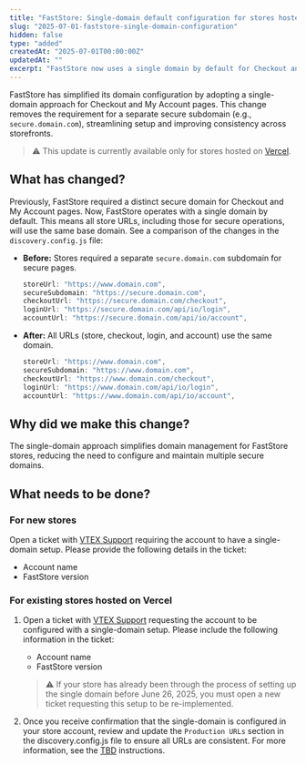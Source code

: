 ```yaml
---
title: "FastStore: Single-domain default configuration for stores hosted on Vercel"
slug: "2025-07-01-faststore-single-domain-configuration"
hidden: false
type: "added"
createdAt: "2025-07-01T00:00:00Z"
updatedAt: ""
excerpt: "FastStore now uses a single domain by default for Checkout and My Account pages, eliminating the need for a separate secure domain configuration."
---
```


FastStore has simplified its domain configuration by adopting a single-domain approach for Checkout and My Account pages. This change removes the requirement for a separate secure subdomain (e.g., `secure.domain.com`), streamlining setup and improving consistency across storefronts.

> ⚠️ This update is currently available only for stores hosted on [Vercel](https://vercel.com/).

## What has changed?

Previously, FastStore required a distinct secure domain for Checkout and My Account pages. Now, FastStore operates with a single domain by default. This means all store URLs, including those for secure operations, will use the same base domain. See a comparison of the changes in the `discovery.config.js` file:

- **Before:** Stores required a separate `secure.domain.com` subdomain for secure pages.

    ```js
    storeUrl: "https://www.domain.com",
    secureSubdomain: "https://secure.domain.com",
    checkoutUrl: "https://secure.domain.com/checkout",
    loginUrl: "https://secure.domain.com/api/io/login",
    accountUrl: "https://secure.domain.com/api/io/account",
    ```

- **After:** All URLs (store, checkout, login, and account) use the same domain.

    ```js
    storeUrl: "https://www.domain.com",
    secureSubdomain: "https://www.domain.com",
    checkoutUrl: "https://www.domain.com/checkout",
    loginUrl: "https://www.domain.com/api/io/login",
    accountUrl: "https://www.domain.com/api/io/account",
    ```

## Why did we make this change?

The single-domain approach simplifies domain management for FastStore stores, reducing the need to configure and maintain multiple secure domains.

## What needs to be done?

### For new stores

Open a ticket with [VTEX Support](https://help.vtex.com/en/support) requiring the account to have a single-domain setup. Please provide the following details in the ticket:

- Account name
- FastStore version

### For existing stores hosted on Vercel

1. Open a ticket with [VTEX Support](https://help.vtex.com/en/support) requesting the account to be configured with a single-domain setup. Please include the following information in the ticket:

   - Account name
   - FastStore version

   > ⚠️ If your store has already been through the process of setting up the single domain before June 26, 2025, you must open a new ticket requesting this setup to be re-implemented.

2. Once you receive confirmation that the single-domain is configured in your store account, review and update the `Production URLs` section in the discovery.config.js file to ensure all URLs are consistent. For more information, see the [TBD](/tbd) instructions.
